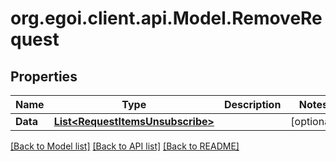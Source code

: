 
# org.egoi.client.api.Model.RemoveRequest

## Properties

Name | Type | Description | Notes
------------ | ------------- | ------------- | -------------
**Data** | [**List&lt;RequestItemsUnsubscribe&gt;**](RequestItemsUnsubscribe.md) |  | [optional] 

[[Back to Model list]](../README.md#documentation-for-models)
[[Back to API list]](../README.md#documentation-for-api-endpoints)
[[Back to README]](../README.md)

